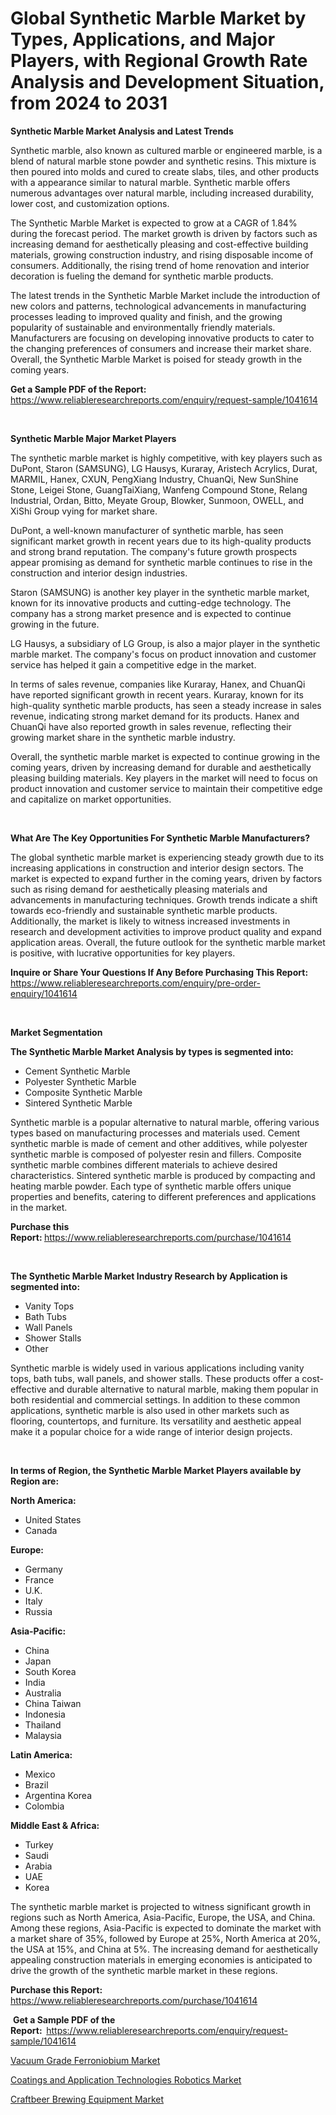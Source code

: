 <p><h1>Global Synthetic Marble Market by Types, Applications, and Major Players, with Regional Growth Rate Analysis and Development Situation, from 2024 to 2031</h1></p><p><strong>Synthetic Marble Market Analysis and Latest Trends</strong></p>
<p><p>Synthetic marble, also known as cultured marble or engineered marble, is a blend of natural marble stone powder and synthetic resins. This mixture is then poured into molds and cured to create slabs, tiles, and other products with a appearance similar to natural marble. Synthetic marble offers numerous advantages over natural marble, including increased durability, lower cost, and customization options.</p><p>The Synthetic Marble Market is expected to grow at a CAGR of 1.84% during the forecast period. The market growth is driven by factors such as increasing demand for aesthetically pleasing and cost-effective building materials, growing construction industry, and rising disposable income of consumers. Additionally, the rising trend of home renovation and interior decoration is fueling the demand for synthetic marble products.</p><p>The latest trends in the Synthetic Marble Market include the introduction of new colors and patterns, technological advancements in manufacturing processes leading to improved quality and finish, and the growing popularity of sustainable and environmentally friendly materials. Manufacturers are focusing on developing innovative products to cater to the changing preferences of consumers and increase their market share. Overall, the Synthetic Marble Market is poised for steady growth in the coming years.</p></p>
<p><strong>Get a Sample PDF of the Report:&nbsp;</strong> <a href="https://www.reliableresearchreports.com/enquiry/request-sample/1041614">https://www.reliableresearchreports.com/enquiry/request-sample/1041614</a></p>
<p>&nbsp;</p>
<p><strong>Synthetic Marble Major Market Players</strong></p>
<p><p>The synthetic marble market is highly competitive, with key players such as DuPont, Staron (SAMSUNG), LG Hausys, Kuraray, Aristech Acrylics, Durat, MARMIL, Hanex, CXUN, PengXiang Industry, ChuanQi, New SunShine Stone, Leigei Stone, GuangTaiXiang, Wanfeng Compound Stone, Relang Industrial, Ordan, Bitto, Meyate Group, Blowker, Sunmoon, OWELL, and XiShi Group vying for market share.</p><p>DuPont, a well-known manufacturer of synthetic marble, has seen significant market growth in recent years due to its high-quality products and strong brand reputation. The company's future growth prospects appear promising as demand for synthetic marble continues to rise in the construction and interior design industries.</p><p>Staron (SAMSUNG) is another key player in the synthetic marble market, known for its innovative products and cutting-edge technology. The company has a strong market presence and is expected to continue growing in the future.</p><p>LG Hausys, a subsidiary of LG Group, is also a major player in the synthetic marble market. The company's focus on product innovation and customer service has helped it gain a competitive edge in the market.</p><p>In terms of sales revenue, companies like Kuraray, Hanex, and ChuanQi have reported significant growth in recent years. Kuraray, known for its high-quality synthetic marble products, has seen a steady increase in sales revenue, indicating strong market demand for its products. Hanex and ChuanQi have also reported growth in sales revenue, reflecting their growing market share in the synthetic marble industry.</p><p>Overall, the synthetic marble market is expected to continue growing in the coming years, driven by increasing demand for durable and aesthetically pleasing building materials. Key players in the market will need to focus on product innovation and customer service to maintain their competitive edge and capitalize on market opportunities.</p></p>
<p>&nbsp;</p>
<p><strong>What Are The Key Opportunities For Synthetic Marble Manufacturers?</strong></p>
<p><p>The global synthetic marble market is experiencing steady growth due to its increasing applications in construction and interior design sectors. The market is expected to expand further in the coming years, driven by factors such as rising demand for aesthetically pleasing materials and advancements in manufacturing techniques. Growth trends indicate a shift towards eco-friendly and sustainable synthetic marble products. Additionally, the market is likely to witness increased investments in research and development activities to improve product quality and expand application areas. Overall, the future outlook for the synthetic marble market is positive, with lucrative opportunities for key players.</p></p>
<p><strong>Inquire or Share Your Questions If Any Before Purchasing This Report:</strong> <a href="https://www.reliableresearchreports.com/enquiry/pre-order-enquiry/1041614">https://www.reliableresearchreports.com/enquiry/pre-order-enquiry/1041614</a></p>
<p>&nbsp;</p>
<p><strong>Market Segmentation</strong></p>
<p><strong>The Synthetic Marble Market Analysis by types is segmented into:</strong></p>
<p><ul><li>Cement Synthetic Marble</li><li>Polyester Synthetic Marble</li><li>Composite Synthetic Marble</li><li>Sintered Synthetic Marble</li></ul></p>
<p><p>Synthetic marble is a popular alternative to natural marble, offering various types based on manufacturing processes and materials used. Cement synthetic marble is made of cement and other additives, while polyester synthetic marble is composed of polyester resin and fillers. Composite synthetic marble combines different materials to achieve desired characteristics. Sintered synthetic marble is produced by compacting and heating marble powder. Each type of synthetic marble offers unique properties and benefits, catering to different preferences and applications in the market.</p></p>
<p><strong>Purchase this Report:&nbsp;</strong><a href="https://www.reliableresearchreports.com/purchase/1041614">https://www.reliableresearchreports.com/purchase/1041614</a></p>
<p>&nbsp;</p>
<p><strong>The Synthetic Marble Market Industry Research by Application is segmented into:</strong></p>
<p><ul><li>Vanity Tops</li><li>Bath Tubs</li><li>Wall Panels</li><li>Shower Stalls</li><li>Other</li></ul></p>
<p><p>Synthetic marble is widely used in various applications including vanity tops, bath tubs, wall panels, and shower stalls. These products offer a cost-effective and durable alternative to natural marble, making them popular in both residential and commercial settings. In addition to these common applications, synthetic marble is also used in other markets such as flooring, countertops, and furniture. Its versatility and aesthetic appeal make it a popular choice for a wide range of interior design projects.</p></p>
<p>&nbsp;</p>
<p><strong>In terms of Region, the Synthetic Marble Market Players available by Region are:</strong></p>
<p>
    <p> <strong> North America: </strong>
        <ul>
            <li>United States</li>
            <li>Canada</li>
        </ul>
        </p> 
    <p> <strong> Europe: </strong>
        <ul>
            <li>Germany</li>
            <li>France</li>
            <li>U.K.</li>
            <li>Italy</li>
            <li>Russia</li>
        </ul>
        </p> 
    <p> <strong> Asia-Pacific: </strong>
        <ul>
            <li>China</li>
            <li>Japan</li>
            <li>South Korea</li>
            <li>India</li>
            <li>Australia</li>
            <li>China Taiwan</li>
            <li>Indonesia</li>
            <li>Thailand</li>
            <li>Malaysia</li>
        </ul>
        </p> 
    <p> <strong> Latin America: </strong>
        <ul>
            <li>Mexico</li>
            <li>Brazil</li>
            <li>Argentina Korea</li>
            <li>Colombia</li>
        </ul>
        </p> 
    <p> <strong> Middle East & Africa: </strong>
        <ul>
            <li>Turkey</li>
            <li>Saudi</li>
            <li>Arabia</li>
            <li>UAE</li>
            <li>Korea</li>
        </ul>
    </p>
    </p>
<p><p>The synthetic marble market is projected to witness significant growth in regions such as North America, Asia-Pacific, Europe, the USA, and China. Among these regions, Asia-Pacific is expected to dominate the market with a market share of 35%, followed by Europe at 25%, North America at 20%, the USA at 15%, and China at 5%. The increasing demand for aesthetically appealing construction materials in emerging economies is anticipated to drive the growth of the synthetic marble market in these regions.</p></p>
<p><strong>Purchase this Report: </strong><a href="https://www.reliableresearchreports.com/purchase/1041614">https://www.reliableresearchreports.com/purchase/1041614</a></p>
<p>&nbsp;<strong>Get a Sample PDF of the Report:&nbsp;&nbsp;</strong><a href="https://www.reliableresearchreports.com/enquiry/request-sample/1041614">https://www.reliableresearchreports.com/enquiry/request-sample/1041614</a></p>
<p><strong></strong></p>
<p><p><a href="https://issuu.com/reportprime-2/docs/vacuum-grade-ferroniobium-market-size-2030.pptx">Vacuum Grade Ferroniobium Market</a></p><p><a href="https://view.publitas.com/reportprime-1/coatings-and-application-technologies-robotics-market-analysis-and-market-size-global-industry-overview-market-segmentation-and-forecast-2023-to-2030/">Coatings and Application Technologies Robotics Market</a></p><p><a href="https://issuu.com/reportprime-2/docs/craftbeer-brewing-equipment-market-size-2030.pptx">Craftbeer Brewing Equipment Market</a></p></p>